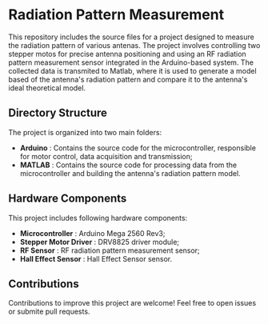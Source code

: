 # Radiation Pattern Measurement
This repository includes the source files for a project designed to measure 
the radiation pattern of various antenas. The project involves controlling two
stepper motos for precise antenna positioning and using an RF radiation pattern
measurement sensor integrated in the Arduino-based system. The collected data
is transmited to Matlab, where it is used to generate a model based of the
antenna's radiation pattern and compare it to the antenna's ideal theoretical
model.

## Directory Structure
The project is organized into two main folders:
- **Arduino**               : Contains the source code for the microcontroller,
responsible for motor control, data acquisition and transmission;
- **MATLAB**                : Contains the source code for processing data from
the microcontroller and building the antenna's radiation pattern model.

## Hardware Components
This project includes following hardware components:
- **Microcontroller**       : Arduino Mega 2560 Rev3;
- **Stepper Motor Driver**  : DRV8825 driver module;
- **RF Sensor**             : RF radiation pattern measurement sensor;
- **Hall Effect Sensor**    : Hall Effect Sensor sensor.


## Contributions
Contributions to improve this project are welcome! Feel free to open issues or
submite pull requests.
